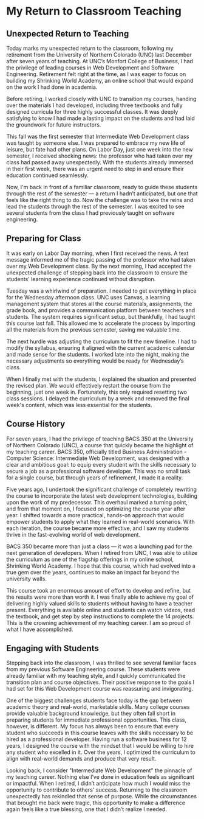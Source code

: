 # My Return to Classroom Teaching

## Unexpected Return to Teaching

Today marks my unexpected return to the classroom, following my retirement from the University of Northern Colorado
(UNC) last December after seven years of teaching. At UNC’s Monfort College of Business, I had the privilege of leading
courses in Web Development and Software Engineering. Retirement felt right at the time, as I was eager to focus on
building my Shrinking World Academy, an online school that would expand on the work I had done in academia.

Before retiring, I worked closely with UNC to transition my courses, handing over the materials I had developed,
including three textbooks and fully designed curricula for three highly successful classes. It was deeply satisfying to
know I had made a lasting impact on the students and had laid the groundwork for future instructors.

This fall was the first semester that Intermediate Web Development class was taught by someone else. I was prepared to embrace my
new life of leisure, but fate had other plans. On Labor Day, just one week into the new semester, I received shocking
news: the professor who had taken over my class had passed away unexpectedly. With the students already immersed in
their first week, there was an urgent need to step in and ensure their education continued seamlessly. 

Now, I'm back in front of a familiar classroom, ready to guide these students through the rest of the semester — a return
I hadn’t anticipated, but one that feels like the right thing to do.  Now the challenge was to take the reins and lead the 
students through the rest of the semester. I was excited to see several students from the class I had previously taught on software engineering. 

## Preparing for Class

It was early on Labor Day morning, when I first received the news. A text message informed me of the tragic
passing of the professor who had taken over my Web Development class. By the next morning, I had accepted the unexpected
challenge of stepping back into the classroom to ensure the students' learning experience continued without disruption.

Tuesday was a whirlwind of preparation. I needed to get everything in place for the Wednesday afternoon class. UNC uses
Canvas, a learning management system that stores all the course materials, assignments, the grade book, and provides a
communication platform between teachers and students. The system requires significant setup, but thankfully, I had
taught this course last fall. This allowed me to accelerate the process by importing all the materials from the previous
semester, saving me valuable time. 

The next hurdle was adjusting the curriculum to fit the new timeline. I had to modify the syllabus, ensuring it aligned
with the current academic calendar and made sense for the students. I worked late into the night, making the necessary
adjustments so everything would be ready for Wednesday’s class.

When I finally met with the students, I explained the situation and presented the revised plan. We would effectively
restart the course from the beginning, just one week in. Fortunately, this only required resetting two class sessions. I
delayed the curriculum by a week and removed the final week's content, which was less essential for the students. 

## Course History

For seven years, I had the privilege of teaching BACS 350 at the University of Northern Colorado (UNC), a course that
quickly became the highlight of my teaching career. BACS 350, officially titled Business Administration - Computer
Science: Intermediate Web Development, was designed with a clear and ambitious goal: to equip every student with the
skills necessary to secure a job as a professional software developer. This was no small task for a single course, but
through years of refinement, I made it a reality.

Five years ago, I undertook the significant challenge of completely rewriting the course to incorporate the latest web
development technologies, building upon the work of my predecessor. This overhaul marked a turning point, and from that
moment on, I focused on optimizing the course year after year. I shifted towards a more practical, hands-on approach
that would empower students to apply what they learned in real-world scenarios. With each iteration, the course became
more effective, and I saw my students thrive in the fast-evolving world of web development.

BACS 350 became more than just a class — it was a launching pad for the next generation of developers. When I retired
from UNC, I was able to utilize the curriculum as one of the flagship offerings in my online school, Shrinking World
Academy. I hope that this course, which had evolved into a true gem over the years, continues to make an impact far
beyond the university walls.

This course took an enormous amount of effort to develop and refine, but the results were more than worth it. I was
finally able to achieve my goal of delivering highly valued skills to students without having to have a teacher present.
Everything is available online and students can watch videos, read the textbook, and get step by step instructions to
complete the 14 projects.  This is the crowning achievement of my teaching career.  I am so proud of what I have
accomplished. 

## Engaging with Students

Stepping back into the classroom, I was thrilled to see several familiar faces from my previous Software Engineering
course. These students were already familiar with my teaching style, and I quickly communicated the transition plan and
course objectives. Their positive response to the goals I had set for this Web Development course was reassuring and
invigorating.

One of the biggest challenges students face today is the gap between academic theory and real-world, marketable skills.
Many college courses provide valuable background knowledge, but they often fall short in preparing students for
immediate professional opportunities. This class, however, is different. My focus has always been to ensure that every
student who succeeds in this course leaves with the skills necessary to be hired as a professional developer. Having run
a software business for 12 years, I designed the course with the mindset that I would be willing to hire any student who
excelled in it. Over the years, I optimized the curriculum to align with real-world demands and produce that very
result.

Looking back, I consider "Intermediate Web Development" the pinnacle of my teaching career. Nothing else I’ve done in
education feels as significant or impactful. When I retired, I didn’t anticipate how much I would miss the opportunity
to contribute to others' success. Returning to the classroom unexpectedly has rekindled that sense of purpose. While the
circumstances that brought me back were tragic, this opportunity to make a difference again feels like a true blessing,
one that I didn’t realize I needed.
